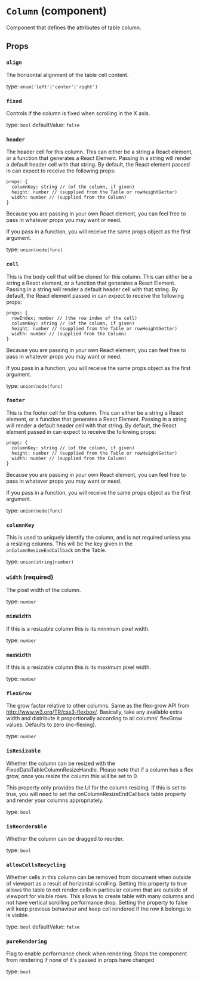 <!-- File generated from "src/FixedDataTableColumn.js" -->
`Column` (component)
====================

Component that defines the attributes of table column.

Props
-----

### `align`

The horizontal alignment of the table cell content.

type: `enum('left'|'center'|'right')`


### `fixed`

Controls if the column is fixed when scrolling in the X axis.

type: `bool`
defaultValue: `false`


### `header`

The header cell for this column.
This can either be a string a React element, or a function that generates
a React Element. Passing in a string will render a default header cell
with that string. By default, the React element passed in can expect to
receive the following props:

```
props: {
  columnKey: string // (of the column, if given)
  height: number // (supplied from the Table or rowHeightGetter)
  width: number // (supplied from the Column)
}
```

Because you are passing in your own React element, you can feel free to
pass in whatever props you may want or need.

If you pass in a function, you will receive the same props object as the
first argument.

type: `union(node|func)`


### `cell`

This is the body cell that will be cloned for this column.
This can either be a string a React element, or a function that generates
a React Element. Passing in a string will render a default header cell
with that string. By default, the React element passed in can expect to
receive the following props:

```
props: {
  rowIndex; number // (the row index of the cell)
  columnKey: string // (of the column, if given)
  height: number // (supplied from the Table or rowHeightGetter)
  width: number // (supplied from the Column)
}
```

Because you are passing in your own React element, you can feel free to
pass in whatever props you may want or need.

If you pass in a function, you will receive the same props object as the
first argument.

type: `union(node|func)`


### `footer`

This is the footer cell for this column.
This can either be a string a React element, or a function that generates
a React Element. Passing in a string will render a default header cell
with that string. By default, the React element passed in can expect to
receive the following props:

```
props: {
  columnKey: string // (of the column, if given)
  height: number // (supplied from the Table or rowHeightGetter)
  width: number // (supplied from the Column)
}
```

Because you are passing in your own React element, you can feel free to
pass in whatever props you may want or need.

If you pass in a function, you will receive the same props object as the
first argument.

type: `union(node|func)`


### `columnKey`

This is used to uniquely identify the column, and is not required unless
you a resizing columns. This will be the key given in the
`onColumnResizeEndCallback` on the Table.

type: `union(string|number)`


### `width` (required)

The pixel width of the column.

type: `number`


### `minWidth`

If this is a resizable column this is its minimum pixel width.

type: `number`


### `maxWidth`

If this is a resizable column this is its maximum pixel width.

type: `number`


### `flexGrow`

The grow factor relative to other columns. Same as the flex-grow API
from http://www.w3.org/TR/css3-flexbox/. Basically, take any available
extra width and distribute it proportionally according to all columns'
flexGrow values. Defaults to zero (no-flexing).

type: `number`


### `isResizable`

Whether the column can be resized with the
FixedDataTableColumnResizeHandle. Please note that if a column
has a flex grow, once you resize the column this will be set to 0.

This property only provides the UI for the column resizing. If this
is set to true, you will need to set the onColumnResizeEndCallback table
property and render your columns appropriately.

type: `bool`


### `isReorderable`

Whether the column can be dragged to reorder.

type: `bool`


### `allowCellsRecycling`

Whether cells in this column can be removed from document when outside
of viewport as a result of horizontal scrolling.
Setting this property to true allows the table to not render cells in
particular column that are outside of viewport for visible rows. This
allows to create table with many columns and not have vertical scrolling
performance drop.
Setting the property to false will keep previous behaviour and keep
cell rendered if the row it belongs to is visible.

type: `bool`
defaultValue: `false`


### `pureRendering`

Flag to enable performance check when rendering. Stops the component from
rendering if none of it's passed in props have changed

type: `bool`

